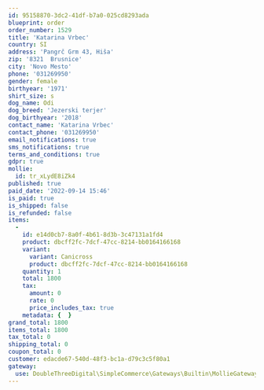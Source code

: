```yaml
---
id: 95158870-3dc2-41df-b7a0-025cd8293ada
blueprint: order
order_number: 1529
title: 'Katarina Vrbec'
country: SI
address: 'Pangrč Grm 43, Hiša'
zip: '8321  Brusnice'
city: 'Novo Mesto'
phone: '031269950'
gender: female
birthyear: '1971'
shirt_size: s
dog_name: Odi
dog_breed: 'Jezerski terjer'
dog_birthyear: '2018'
contact_name: 'Katarina Vrbec'
contact_phone: '031269950'
email_notifications: true
sms_notifications: true
terms_and_conditions: true
gdpr: true
mollie:
  id: tr_xLydE8iZk4
published: true
paid_date: '2022-09-14 15:46'
is_paid: true
is_shipped: false
is_refunded: false
items:
  -
    id: e14d0cb7-8a0f-4b61-8d3b-3c47131a1fd4
    product: dbcff2fc-7dcf-47cc-8214-bb0164166168
    variant:
      variant: Canicross
      product: dbcff2fc-7dcf-47cc-8214-bb0164166168
    quantity: 1
    total: 1800
    tax:
      amount: 0
      rate: 0
      price_includes_tax: true
    metadata: {  }
grand_total: 1800
items_total: 1800
tax_total: 0
shipping_total: 0
coupon_total: 0
customer: edacde67-540d-48f3-bc1a-d79c3c5f80a1
gateway:
  use: DoubleThreeDigital\SimpleCommerce\Gateways\Builtin\MollieGateway
---
```

